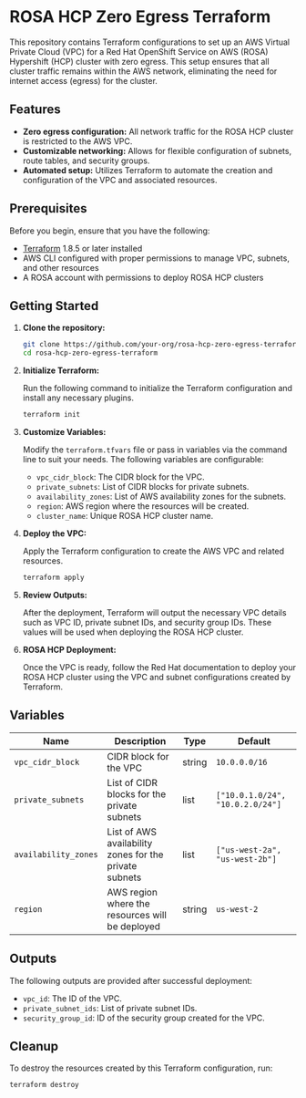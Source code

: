 # ROSA HCP Zero Egress Terraform

This repository contains Terraform configurations to set up an AWS Virtual Private Cloud (VPC) for a Red Hat OpenShift Service on AWS (ROSA) Hypershift (HCP) cluster with zero egress. This setup ensures that all cluster traffic remains within the AWS network, eliminating the need for internet access (egress) for the cluster.

## Features

- **Zero egress configuration:** All network traffic for the ROSA HCP cluster is restricted to the AWS VPC.
- **Customizable networking:** Allows for flexible configuration of subnets, route tables, and security groups.
- **Automated setup:** Utilizes Terraform to automate the creation and configuration of the VPC and associated resources.

## Prerequisites

Before you begin, ensure that you have the following:

- [Terraform](https://www.terraform.io/downloads.html) 1.8.5 or later installed
- AWS CLI configured with proper permissions to manage VPC, subnets, and other resources
- A ROSA account with permissions to deploy ROSA HCP clusters

## Getting Started

1. **Clone the repository:**

   ```bash
   git clone https://github.com/your-org/rosa-hcp-zero-egress-terraform.git
   cd rosa-hcp-zero-egress-terraform
   ```

2. **Initialize Terraform:**

   Run the following command to initialize the Terraform configuration and install any necessary plugins.

   ```bash
   terraform init
   ```

3. **Customize Variables:**

   Modify the `terraform.tfvars` file or pass in variables via the command line to suit your needs. The following variables are configurable:

   - `vpc_cidr_block`: The CIDR block for the VPC.
   - `private_subnets`: List of CIDR blocks for private subnets.
   - `availability_zones`: List of AWS availability zones for the subnets.
   - `region`: AWS region where the resources will be created.
   - `cluster_name`: Unique ROSA HCP cluster name.

4. **Deploy the VPC:**

   Apply the Terraform configuration to create the AWS VPC and related resources.

   ```bash
   terraform apply
   ```

5. **Review Outputs:**

   After the deployment, Terraform will output the necessary VPC details such as VPC ID, private subnet IDs, and security group IDs. These values will be used when deploying the ROSA HCP cluster.

6. **ROSA HCP Deployment:**

   Once the VPC is ready, follow the Red Hat documentation to deploy your ROSA HCP cluster using the VPC and subnet configurations created by Terraform.

## Variables

| Name               | Description                                            | Type   | Default |
|--------------------|--------------------------------------------------------|--------|---------|
| `vpc_cidr_block`    | CIDR block for the VPC                                 | string | `10.0.0.0/16` |
| `private_subnets`   | List of CIDR blocks for the private subnets             | list   | `["10.0.1.0/24", "10.0.2.0/24"]` |
| `availability_zones`| List of AWS availability zones for the private subnets | list   | `["us-west-2a", "us-west-2b"]` |
| `region`            | AWS region where the resources will be deployed        | string | `us-west-2` |

## Outputs

The following outputs are provided after successful deployment:

- `vpc_id`: The ID of the VPC.
- `private_subnet_ids`: List of private subnet IDs.
- `security_group_id`: ID of the security group created for the VPC.

## Cleanup

To destroy the resources created by this Terraform configuration, run:

```bash
terraform destroy
```
